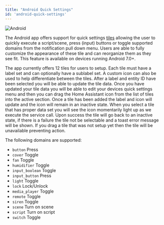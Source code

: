 ```yaml
---
title: "Android Quick Settings"
id: 'android-quick-settings'
---
```


![Android](/assets/android.svg)<br />

The Android app offers support for quick settings [tiles](https://developer.android.com/reference/android/service/quicksettings/TileService) allowing the user to quickly execute a script/scene, press (input) buttons or toggle supported domains from the notification pull down menu. Users are able to fully customize the appearance of these tile and can reorganize them as they see fit. This feature is available on devices running Android 7.0+.

The app currently offers 12 tiles for users to setup. Each tile must have a label set and can optionally have a sublabel set. A custom icon can also be used to help differentiate between the tiles. After a label and entity ID have been selected you will be able to update the tile data. Once you have updated your tile data you will be able to edit your devices quick settings menu and then you can drag the Home Assistant icon from the list of tiles into the active section. Once a tile has been added the label and icon will update and the icon will remain in an inactive state. When you select a tile that has proper data set you will see the icon momentarily light up as we execute the service call. Upon success the tile will go back to an inactive state, if there is a failure the tile not be selectable and a toast error message will be shown. If you drag a tile that was not setup yet then the tile will be unavailable preventing action.

The following domains are supported: 

*  `button` Press
*  `cover` Toggle
*  `fan` Toggle
*  `humidifier` Toggle
*  `input_boolean` Toggle
*  `input_button` Press
*  `light` Toggle
*  `lock` Lock/Unlock
*  `media_player` Toggle
*  `remote` Toggle
*  `siren` Toggle
*  `scene` Turn on scene
*  `script` Turn on script
*  `switch` Toggle
